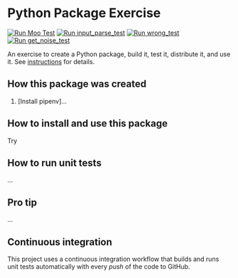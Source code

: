 # Python Package Exercise

[![Run Moo Test](https://github.com/software-students-fall2024/3-python-package-tnh-tnh-needs-help/actions/workflows/test_one.yaml/badge.svg)](https://github.com/software-students-fall2024/3-python-package-tnh-tnh-needs-help/actions/workflows/test_one.yaml)
[![Run input_parse_test](https://github.com/software-students-fall2024/3-python-package-tnh-tnh-needs-help/actions/workflows/test_two.yaml/badge.svg)](https://github.com/software-students-fall2024/3-python-package-tnh-tnh-needs-help/actions/workflows/test_two.yaml)
[![Run wrong_test](https://github.com/software-students-fall2024/3-python-package-tnh-tnh-needs-help/actions/workflows/test_three.yaml/badge.svg)](https://github.com/software-students-fall2024/3-python-package-tnh-tnh-needs-help/actions/workflows/test_two.yaml)
[![Run get_noise_test](https://github.com/software-students-fall2024/3-python-package-tnh-tnh-needs-help/actions/workflows/test_four.yaml/badge.svg)](https://github.com/software-students-fall2024/3-python-package-tnh-tnh-needs-help/actions/workflows/test_four.yaml)

An exercise to create a Python package, build it, test it, distribute it, and use it. See [instructions](./instructions.md) for details.

## How this package was created

1. [Install pipenv]...

## How to install and use this package

Try

## How to run unit tests

...

## Pro tip

...

## Continuous integration

This project uses a continuous integration workflow that builds and runs unit tests automatically with every _push_ of the code to GitHub.
